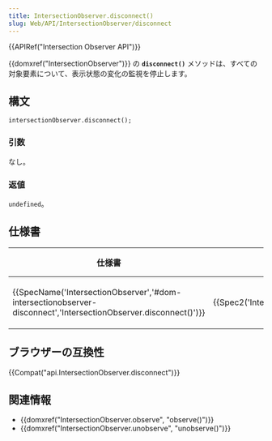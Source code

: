 ```yaml
---
title: IntersectionObserver.disconnect()
slug: Web/API/IntersectionObserver/disconnect
---
```

{{APIRef("Intersection Observer API")}}

{{domxref("IntersectionObserver")}} の **`disconnect()`** メソッドは、すべての対象要素について、表示状態の変化の監視を停止します。

## 構文

```
intersectionObserver.disconnect();
```

### 引数

なし。

### 返値

`undefined`。

## 仕様書

| 仕様書                                                                                                                                               | 状態                                         | 備考     |
| ---------------------------------------------------------------------------------------------------------------------------------------------------- | -------------------------------------------- | -------- |
| {{SpecName('IntersectionObserver','#dom-intersectionobserver-disconnect','IntersectionObserver.disconnect()')}} | {{Spec2('IntersectionObserver')}} | 初回定義 |

## ブラウザーの互換性

{{Compat("api.IntersectionObserver.disconnect")}}

## 関連情報

- {{domxref("IntersectionObserver.observe", "observe()")}}
- {{domxref("IntersectionObserver.unobserve", "unobserve()")}}
